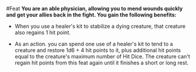#Feat
**You are an able physician, allowing you to mend wounds quickly and get your allies back in the fight. You gain the following benefits:**

* When you use a healer's kit to stabilize a dying creature, that creature also regains 1 hit point.

* As an action. you can spend one use of a healer's kit to tend to a creature and restore 1d6 + 4 hit points to it, plus additional hit points equal to the creature's maximum number of Hit Dice. The creature can't regain hit points from this feat again until it finishes a short or long rest.